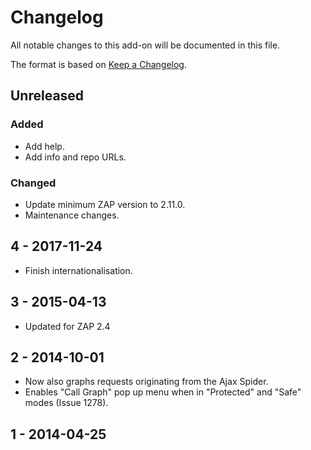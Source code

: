 # Changelog
All notable changes to this add-on will be documented in this file.

The format is based on [Keep a Changelog](https://keepachangelog.com/en/1.0.0/).

## Unreleased
### Added
- Add help.
- Add info and repo URLs.

### Changed
- Update minimum ZAP version to 2.11.0.
- Maintenance changes.

## 4 - 2017-11-24

- Finish internationalisation.

## 3 - 2015-04-13

- Updated for ZAP 2.4

## 2 - 2014-10-01

- Now also graphs requests originating from the Ajax Spider.
- Enables "Call Graph" pop up menu when in "Protected" and "Safe" modes (Issue 1278).

## 1 - 2014-04-25



